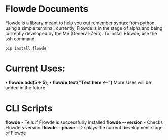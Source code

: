 # Flowde Documents
Flowde is a library meant to help you out remember syntax from python using a simple terminal. currently, Flowde is in the stage of alpha and being currently developed by the Me (General-Zero). To install Flowde, use the ssh command:
```bash
pip install flowde
```
# Current Uses:
**• flowde.add(5 + 5)**,
**• flowde.text("Text here <--")**
More Uses will be added in the future.
# CLI Scripts
**flowde** - Tells if Flowde is successfully installed
**flowde --version** - Checks Flowde's version
**flowde --phase** - Displays the current development stage of Flowde
